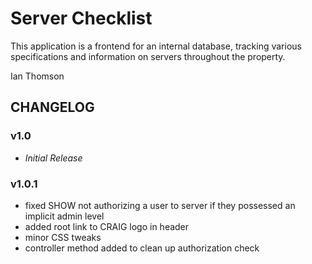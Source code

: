 # Server Checklist

This application is a frontend for an internal database, tracking various specifications and information
on servers throughout the property. 

Ian Thomson


## CHANGELOG

### v1.0
*  _Initial Release_

### v1.0.1
*  fixed SHOW not authorizing a user to server if they possessed an implicit admin level
*  added root link to CRAIG logo in header
*  minor CSS tweaks
*  controller method added to clean up authorization check

